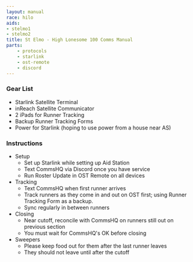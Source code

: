 ```yaml
---
layout: manual
race: hilo
aids:
- stelmo1
- stelmo2
title: St Elmo - High Lonesome 100 Comms Manual
parts:
    - protocols
    - starlink
    - ost-remote
    - discord
---
```


### Gear List

- Starlink Satellite Terminal
- inReach Satellite Communicator
- 2 iPads for Runner Tracking
- Backup Runner Tracking Forms
- Power for Starlink (hoping to use power from a house near AS)

### Instructions

- Setup
  - Set up Starlink while setting up Aid Station
  - Text CommsHQ via Discord once you have service
  - Run Roster Update in OST Remote on all devices
- Tracking
  - Text CommsHQ when first runner arrives
  - Track runners as they come in and out on OST first; using Runner Tracking Form as a backup.
  - Sync regularly in between runners
- Closing
  - Near cutoff, reconcile with CommsHQ on runners still out on previous section
  - You must wait for CommsHQ's OK before closing
- Sweepers
  - Please keep food out for them after the last runner leaves
  - They should not leave until after the cutoff
